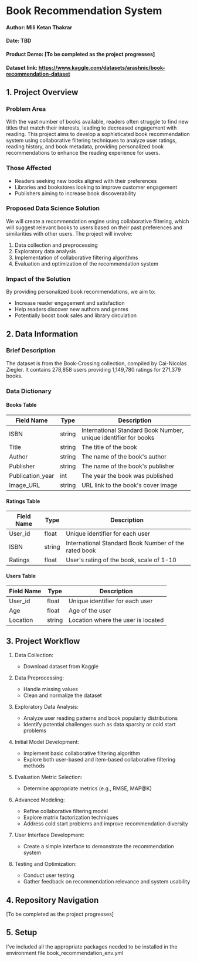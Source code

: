 # Book Recommendation System

#### Author: Mili Ketan Thakrar

#### Date: TBD

#### Product Demo: [To be completed as the project progresses]

#### Dataset link: https://www.kaggle.com/datasets/arashnic/book-recommendation-dataset

## 1. Project Overview

### Problem Area
With the vast number of books available, readers often struggle to find new titles that match their interests, leading to decreased engagement with reading. This project aims to develop a sophisticated book recommendation system using collaborative filtering techniques to analyze user ratings, reading history, and book metadata, providing personalized book recommendations to enhance the reading experience for users.

### Those Affected
- Readers seeking new books aligned with their preferences
- Libraries and bookstores looking to improve customer engagement
- Publishers aiming to increase book discoverability

### Proposed Data Science Solution
We will create a recommendation engine using collaborative filtering, which will suggest relevant books to users based on their past preferences and similarities with other users. The project will involve:
1. Data collection and preprocessing
2. Exploratory data analysis
3. Implementation of collaborative filtering algorithms
4. Evaluation and optimization of the recommendation system

### Impact of the Solution
By providing personalized book recommendations, we aim to:
- Increase reader engagement and satisfaction
- Help readers discover new authors and genres
- Potentially boost book sales and library circulation

## 2. Data Information

### Brief Description
The dataset is from the Book-Crossing collection, compiled by Cai-Nicolas Ziegler. It contains 278,858 users providing 1,149,780 ratings for 271,379 books.

### Data Dictionary
#### Books Table

| Field Name | Type | Description |
|------------|------|-------------|
| ISBN | string | International Standard Book Number, unique identifier for books |
| Title | string | The title of the book |
| Author | string | The name of the book's author |
| Publisher | string | The name of the book's publisher |
| Publication_year | int | The year the book was published |
| Image_URL | string | URL link to the book's cover image |

#### Ratings Table

| Field Name | Type | Description |
|------------|------|-------------|
| User_id | float | Unique identifier for each user |
| ISBN | string | International Standard Book Number of the rated book |
| Ratings | float | User's rating of the book, scale of 1-10 |

#### Users Table

| Field Name | Type | Description |
|------------|------|-------------|
| User_id | float | Unique identifier for each user |
| Age | float | Age of the user |
| Location | string | Location where the user is located |

## 3. Project Workflow

1. Data Collection:
   - Download dataset from Kaggle

2. Data Preprocessing:
   - Handle missing values
   - Clean and normalize the dataset

3. Exploratory Data Analysis:
   - Analyze user reading patterns and book popularity distributions
   - Identify potential challenges such as data sparsity or cold start problems

4. Initial Model Development:
   - Implement basic collaborative filtering algorithm
   - Explore both user-based and item-based collaborative filtering methods

5. Evaluation Metric Selection:
   - Determine appropriate metrics (e.g., RMSE, MAP@K)

6. Advanced Modeling:
   - Refine collaborative filtering model
   - Explore matrix factorization techniques
   - Address cold start problems and improve recommendation diversity

7. User Interface Development:
   - Create a simple interface to demonstrate the recommendation system

8. Testing and Optimization:
   - Conduct user testing
   - Gather feedback on recommendation relevance and system usability

## 4. Repository Navigation

[To be completed as the project progresses]

## 5. Setup

I've included all the appropriate packages needed to be installed in the environment file book_recommendation_env.yml
